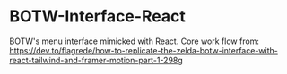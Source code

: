 # BOTW-Interface-React
BOTW's menu interface mimicked with React. Core work flow from: https://dev.to/flagrede/how-to-replicate-the-zelda-botw-interface-with-react-tailwind-and-framer-motion-part-1-298g
